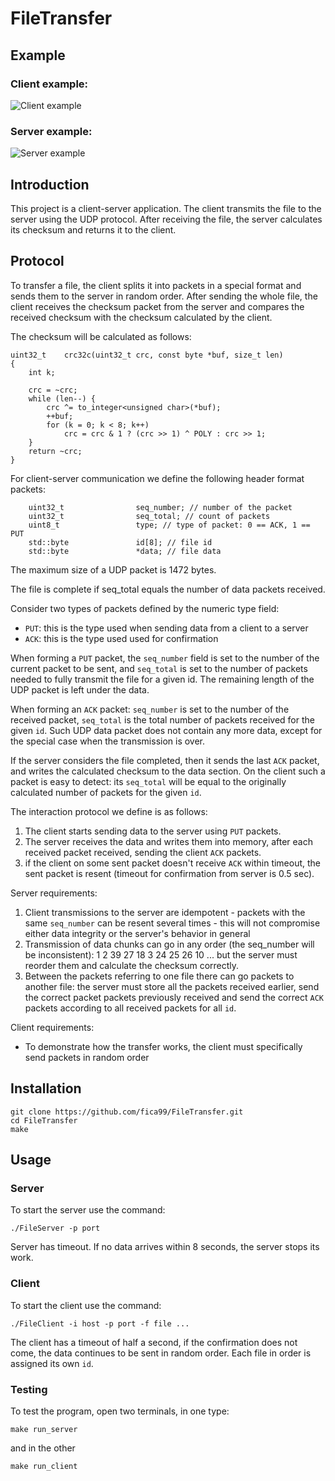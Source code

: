 # FileTransfer

## Example

### Client example:
![Client example](https://i.ibb.co/1v6CjSk/Screen-Shot-2020-12-10-at-4-54-13-PM.png)

### Server example:
![Server example](https://i.ibb.co/KLq6qfX/Screen-Shot-2020-12-10-at-4-56-40-PM.png)



## Introduction

This project is a client-server application. The client transmits the file to the server using the UDP protocol. After receiving the file, the server calculates its checksum and returns it to the client.

## Protocol

To transfer a file, the client splits it into packets in a special format and sends them to the server in random order. After sending the whole file, the client receives the checksum packet from the server and compares the received checksum
with the checksum calculated by the client.

The checksum will be calculated as follows:
```
uint32_t	crc32c(uint32_t crc, const byte *buf, size_t len)
{
	int k;

	crc = ~crc;
	while (len--) {
		crc ^= to_integer<unsigned char>(*buf);
		++buf;
		for (k = 0; k < 8; k++)
			crc = crc & 1 ? (crc >> 1) ^ POLY : crc >> 1;
	}
	return ~crc;
}
```

For client-server communication we define the following header format packets:
```
	uint32_t				seq_number; // number of the packet
	uint32_t				seq_total; // count of packets
	uint8_t					type; // type of packet: 0 == ACK, 1 == PUT
	std::byte				id[8]; // file id
	std::byte				*data; // file data
```

The maximum size of a UDP packet is 1472 bytes.

The file is complete if seq_total equals the number of data packets received.

Consider two types of packets defined by the numeric type field:
* `PUT`: this is the type used when sending data from a client to a server
* `ACK`: this is the type used used for confirmation


When forming a `PUT` packet, the `seq_number` field is set to the number of the current packet to be sent, and `seq_total` is set to the number of packets needed to fully transmit the file for a given id. The remaining length of the UDP packet is left under the data.


When forming an `ACK` packet: `seq_number` is set to the number of the received packet, `seq_total` is the total number of packets received for the given `id`. Such UDP data packet does not contain any more data, except for the special case when the transmission is over.

If the server considers the file completed, then it sends the last `ACK` packet,
and writes the calculated checksum to the data section. On the client such a packet is easy to detect: its `seq_total` will be equal to the originally calculated number of packets for the given `id`.

The interaction protocol we define is as follows:
1. The client starts sending data to the server using `PUT` packets.
2. The server receives the data and writes them into memory, after each received
packet received, sending the client `ACK` packets.
3. if the client on some sent packet doesn't receive `ACK` within timeout, the sent packet is resent (timeout for confirmation from server is 0.5 sec).

Server requirements:

1. Client transmissions to the server are idempotent - packets with the same `seq_number` can be resent several times - this will not compromise either
data integrity or the server's behavior in general
2. Transmission of data chunks can go in any order (the seq_number
will be inconsistent): 1 2 39 27 18 3 24 25 26 10 ... but the server must
reorder them and calculate the checksum correctly.
3. Between the packets referring to one file there can go packets to another file: the server must store all the packets received earlier, send the correct packet
packets previously received and send the correct `ACK` packets according to all received packets for all `id`.

Client requirements:
* To demonstrate how the transfer works, the client must specifically send
packets in random order

## Installation

```
git clone https://github.com/fica99/FileTransfer.git
cd FileTransfer
make
```

## Usage

### Server

To start the server use the command:
```
./FileServer -p port
```
Server has timeout. If no data arrives within 8 seconds, the server stops its work.

### Client

To start the client use the command:
```
./FileClient -i host -p port -f file ...
```
The client has a timeout of half a second, if the confirmation does not come, the data continues to be sent in random order. Each file in order is assigned its own `id`.

### Testing

To test the program, open two terminals, in one type:
```
make run_server
```
and in the other
```
make run_client
```
